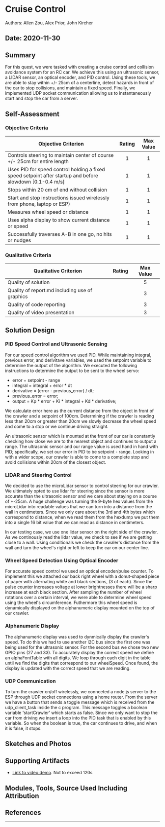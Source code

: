 # Cruise Control
Authors: Allen Zou, Alex Prior, John Kircher

Date: 2020-11-30
-----

## Summary
For this quest, we were tasked with creating a cruise control and collision avoidance system for an RC car. We achieve this using an ultrasonic sensor, a LIDAR sensor, an optical encoder, and PID control. Using these tools, we are able to stay within +/- 25cm of a centerline, detect hazards in front of the car to stop collisions, and maintain a fixed speed. Finally, we implemented UDP socket communication allowing us to instantaneously start and stop the car from a server. 

## Self-Assessment

### Objective Criteria

| Objective Criterion | Rating | Max Value  | 
|---------------------------------------------|:-----------:|:---------:|
| Controls steering to maintain center of course +/- 25cm for entire length | 1 |  1     | 
| Uses PID for speed control holding a fixed speed setpoint after startup and before slowdown [0.1-0.4 m/s] | 1 |  1     | 
| Stops within 20 cm of end without collision | 1 |  1     | 
| Start and stop instructions issued wirelessly from phone, laptop or ESP) | 1 |  1     | 
| Measures wheel speed or distance | 1 |  1     | 
| Uses alpha display to show current distance or speed | 1 |  1     | 
| Successfully traverses A-B in one go, no hits or nudges | 1 |  1     | 


### Qualitative Criteria

| Qualitative Criterion | Rating | Max Value  | 
|---------------------------------------------|:-----------:|:---------:|
| Quality of solution |  |  5     | 
| Quality of report.md including use of graphics |  |  3     | 
| Quality of code reporting |  |  3     | 
| Quality of video presentation |  |  3     | 


## Solution Design

### PID Speed Control and Ultrasonic Sensing
For our speed control algorithm we used PID. While maintaining integral, previous error, and derivitave variables, we used the setpoint variable to determine the output of the algorithm. We executed the following instructions to determine the output to be sent to the wheel servo:

  - error = setpoint - range
  - integral = integral + error * dt
  - derivative = (error - previous_error) / dt;
  - previous_error = error;
  - output = Kp * error + Ki * integral + Kd * derivative;

We calculate error here as the current distance from the object in front of the crawler and a setpoint of 100cm. Determining if the crawler is reading less than 20cm or greater than 20cm we slowly decrease the wheel speed and come to a stop or we continue driving straight.
            
An ultrasonic sensor which is mounted at the front of our car is constantly checking how close we are to the nearest object and continues to output a range. The ultrasonic sensor and our range value is used hand in hand with PID; specifically, we set our error in PID to be setpoint - range. Looking in with a wider scope, our crawler is able to come to a complete stop and avoid collisions within 20cm of the closest object. 

### LIDAR and Steering Control
We decided to use the microLidar sensor to control steering for our crawler. We ultimately opted to use lidar for steering since the sensor is more accurate than the ultrasonic sensor and we care about staying on a course of +-25cm. A huge challenge was turning the 9-byte hex values from the microLidar into readable values that we can turn into a distance from the wall in centimeters. Since we only care about the 3rd and 4th bytes which correspond to distance, when we read them from the hexdump we put them into a single 16 bit value that we can read as distance in centimeters. 

In our testing case, we use one lidar sensor on the right side of the crawler. As we continously read the lidar value, we check to see if we are getting close to a wall. Using conditionals we check the crwaler's distance from the wall and turn the wheel's right or left to keep the car on our center line. 

### Wheel Speed Detection Using Optical Encoder
For accurate speed control we used an optical encoder/pulse counter. To implement this we attached our back right wheel with a donut-shaped piece of paper with alternating white and black sections, (3 of each). Since the pulse counter increases voltage at lower brightnesses there will be a sharp increase at each black section. After sampling the number of wheel rotations over a certain interval, we were able to determine wheel speed using the wheel's circumference. Futhermore this wheel speed is dynamically displayed on the alphanumeric display mounted on the top of our crawler. 

### Alphanumeric Display
The alphanumeric display was used to dynmically display the crawler's speed. To do this we had to use another I2C bus since the first one was being used for the ultrasonic sensor. For the second bus we chose two new GPIO pins (27 and 33). To accurately display the correct speed we define an alphaFontTable with all digits. We loop through each digit in the table until we find the digits that correspond to our wheelSpeed. Once found, the display is updated with the correct speed that we are reading. 

### UDP Communication
To turn the crawler on/off wirelessly, we connceted a node.js server to the ESP through UDP socket connections using a home router. From the server we have a button that sends a toggle message which is received from the udp_client_task inside the c program. This message toggles a boolean variable 'startCrawler' which starts as false. Since we only want to stop the car from driving we insert a loop into the PID task that is enabled by this variable. So when the boolean is true, the car continues to drive, and when it is false, it stops. 


## Sketches and Photos

## Supporting Artifacts
- [Link to video demo](). Not to exceed 120s

## Modules, Tools, Source Used Including Attribution

## References

-----

